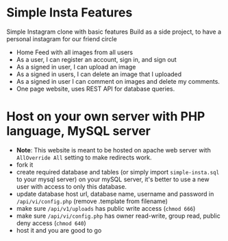 # Simple Insta Features
Simple Instagram clone with basic features
Build as a side project, to have a personal instagram for our friend circle
- Home Feed with all images from all users
- As a user, I can register an account, sign in, and sign out
- As a signed in user, I can upload an image
- As a signed in users, I can delete an image that I uploaded
- As a signed in user I can comment on images and delete my comments.
- One page website, uses REST API for database queries.

# Host on your own server with PHP language, MySQL server
- **Note**: This website is meant to be hosted on apache web server with `AllOverride All` setting to make redirects work.
- fork it
- create required database and tables (or simply import `simple-insta.sql` to your mysql server) on your mySQL server, it's better to use a new user with access to only this database.
- update database host url, database name, username and password in `/api/vi/config.php` (remove .template from filename)
- make sure `/api/v1/uploads` has public write access (`chmod 666`)
- make sure `/api/vi/config.php` has owner read-write, group read, public deny access (`chmod 640`)
- host it and you are good to go

